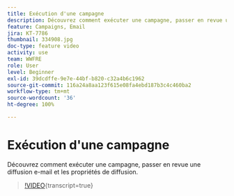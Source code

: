 ```yaml
---
title: Exécution d'une campagne
description: Découvrez comment exécuter une campagne, passer en revue une diffusion e-mail et les propriétés de diffusion.
feature: Campaigns, Email
jira: KT-7786
thumbnail: 334908.jpg
doc-type: feature video
activity: use
team: WWFRE
role: User
level: Beginner
exl-id: 39dcdffe-9e7e-44bf-b820-c32a4b6c1962
source-git-commit: 116a24a8aa123f615e08fa4ebd187b3c4c460ba2
workflow-type: tm+mt
source-wordcount: '36'
ht-degree: 100%

---
```


# Exécution d&#39;une campagne

Découvrez comment exécuter une campagne, passer en revue une diffusion e-mail et les propriétés de diffusion.

>[!VIDEO](https://video.tv.adobe.com/v/334908?quality=12&learn=on){transcript=true}
